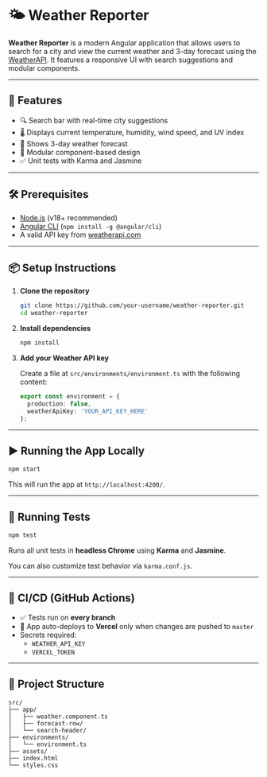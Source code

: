 # 🌤️ Weather Reporter

**Weather Reporter** is a modern Angular application that allows users to search for a city and view the current weather and 3-day forecast using the [WeatherAPI](https://www.weatherapi.com/). It features a responsive UI with search suggestions and modular components.

---

## 🚀 Features

- 🔍 Search bar with real-time city suggestions
- 🌡️ Displays current temperature, humidity, wind speed, and UV index
- 📅 Shows 3-day weather forecast
- 🧩 Modular component-based design
- ✅ Unit tests with Karma and Jasmine

---

## 🛠️ Prerequisites

- [Node.js](https://nodejs.org/) (v18+ recommended)
- [Angular CLI](https://angular.io/cli) (`npm install -g @angular/cli`)
- A valid API key from [weatherapi.com](https://www.weatherapi.com/)

---

## 📦 Setup Instructions

1. **Clone the repository**

   ```bash
   git clone https://github.com/your-username/weather-reporter.git
   cd weather-reporter
   ```

2. **Install dependencies**

   ```bash
   npm install
   ```

3. **Add your Weather API key**

   Create a file at `src/environments/environment.ts` with the following content:

   ```ts
   export const environment = {
     production: false,
     weatherApiKey: 'YOUR_API_KEY_HERE'
   };
   ```

---

## ▶️ Running the App Locally

```bash
npm start
```

This will run the app at `http://localhost:4200/`.

---

## 🧪 Running Tests

```bash
npm test
```

Runs all unit tests in **headless Chrome** using **Karma** and **Jasmine**.

You can also customize test behavior via `karma.conf.js`.

---

## 🚀 CI/CD (GitHub Actions)

- ✅ Tests run on **every branch**
- 🚀 App auto-deploys to **Vercel** only when changes are pushed to `master`
- Secrets required:
  - `WEATHER_API_KEY`
  - `VERCEL_TOKEN`

---

## 📁 Project Structure

```
src/
├── app/
│   ├── weather.component.ts
│   ├── forecast-row/
│   └── search-header/
├── environments/
│   └── environment.ts
├── assets/
├── index.html
└── styles.css
```
